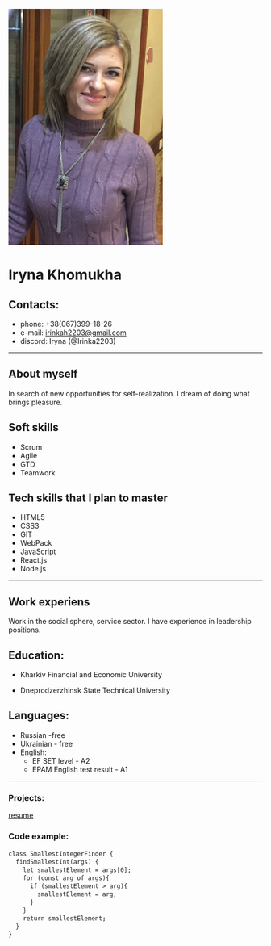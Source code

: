 ![photo](./img/photo.jpg)

# Iryna Khomukha

## Contacts:

- phone: +38(067)399-18-26
- e-mail: irinkah2203@gmail.com
- discord: Iryna (@Irinka2203)

---

## About myself

<p>In search of new opportunities for self-realization. I dream of doing what brings pleasure.</p>

## Soft skills

- Scrum
- Agile
- GTD
- Teamwork

## Tech skills that I plan to master

- HTML5
- CSS3
- GIT
- WebPack
- JavaScript
- React.js
- Node.js

---

## Work experiens

<p>Work in the social sphere, service sector. I have experience in leadership positions.</p>

## Education:

- Kharkiv Financial and Economic University

- Dneprodzerzhinsk State Technical University

## Languages:

- Russian -free
- Ukrainian - free
- English:
  - EF SET level - A2
  - EPAM English test result - A1

---

### Projects:

[resume](https://stalwart-swan-3ddda8.netlify.app/)

### Code example:

```
class SmallestIntegerFinder {
  findSmallestInt(args) {
    let smallestElement = args[0];
    for (const arg of args){
      if (smallestElement > arg){
        smallestElement = arg;
      }
    }
    return smallestElement;
  }
}
```
